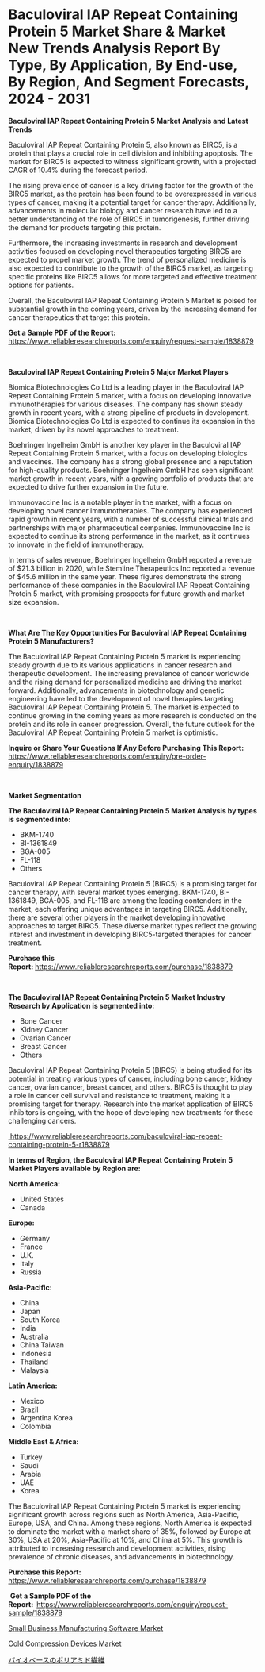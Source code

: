 <p><h1>Baculoviral IAP Repeat Containing Protein 5 Market Share & Market New Trends Analysis Report By Type, By Application, By End-use, By Region, And Segment Forecasts, 2024 - 2031</h1></p><p><strong>Baculoviral IAP Repeat Containing Protein 5 Market Analysis and Latest Trends</strong></p>
<p><p>Baculoviral IAP Repeat Containing Protein 5, also known as BIRC5, is a protein that plays a crucial role in cell division and inhibiting apoptosis. The market for BIRC5 is expected to witness significant growth, with a projected CAGR of 10.4% during the forecast period. </p><p>The rising prevalence of cancer is a key driving factor for the growth of the BIRC5 market, as the protein has been found to be overexpressed in various types of cancer, making it a potential target for cancer therapy. Additionally, advancements in molecular biology and cancer research have led to a better understanding of the role of BIRC5 in tumorigenesis, further driving the demand for products targeting this protein.</p><p>Furthermore, the increasing investments in research and development activities focused on developing novel therapeutics targeting BIRC5 are expected to propel market growth. The trend of personalized medicine is also expected to contribute to the growth of the BIRC5 market, as targeting specific proteins like BIRC5 allows for more targeted and effective treatment options for patients.</p><p>Overall, the Baculoviral IAP Repeat Containing Protein 5 Market is poised for substantial growth in the coming years, driven by the increasing demand for cancer therapeutics that target this protein.</p></p>
<p><strong>Get a Sample PDF of the Report:&nbsp;</strong> <a href="https://www.reliableresearchreports.com/enquiry/request-sample/1838879">https://www.reliableresearchreports.com/enquiry/request-sample/1838879</a></p>
<p>&nbsp;</p>
<p><strong>Baculoviral IAP Repeat Containing Protein 5 Major Market Players</strong></p>
<p><p>Biomica Biotechnologies Co Ltd is a leading player in the Baculoviral IAP Repeat Containing Protein 5 market, with a focus on developing innovative immunotherapies for various diseases. The company has shown steady growth in recent years, with a strong pipeline of products in development. Biomica Biotechnologies Co Ltd is expected to continue its expansion in the market, driven by its novel approaches to treatment.</p><p>Boehringer Ingelheim GmbH is another key player in the Baculoviral IAP Repeat Containing Protein 5 market, with a focus on developing biologics and vaccines. The company has a strong global presence and a reputation for high-quality products. Boehringer Ingelheim GmbH has seen significant market growth in recent years, with a growing portfolio of products that are expected to drive further expansion in the future.</p><p>Immunovaccine Inc is a notable player in the market, with a focus on developing novel cancer immunotherapies. The company has experienced rapid growth in recent years, with a number of successful clinical trials and partnerships with major pharmaceutical companies. Immunovaccine Inc is expected to continue its strong performance in the market, as it continues to innovate in the field of immunotherapy.</p><p>In terms of sales revenue, Boehringer Ingelheim GmbH reported a revenue of $21.3 billion in 2020, while Stemline Therapeutics Inc reported a revenue of $45.6 million in the same year. These figures demonstrate the strong performance of these companies in the Baculoviral IAP Repeat Containing Protein 5 market, with promising prospects for future growth and market size expansion.</p></p>
<p>&nbsp;</p>
<p><strong>What Are The Key Opportunities For Baculoviral IAP Repeat Containing Protein 5 Manufacturers?</strong></p>
<p><p>The Baculoviral IAP Repeat Containing Protein 5 market is experiencing steady growth due to its various applications in cancer research and therapeutic development. The increasing prevalence of cancer worldwide and the rising demand for personalized medicine are driving the market forward. Additionally, advancements in biotechnology and genetic engineering have led to the development of novel therapies targeting Baculoviral IAP Repeat Containing Protein 5. The market is expected to continue growing in the coming years as more research is conducted on the protein and its role in cancer progression. Overall, the future outlook for the Baculoviral IAP Repeat Containing Protein 5 market is optimistic.</p></p>
<p><strong>Inquire or Share Your Questions If Any Before Purchasing This Report:</strong> <a href="https://www.reliableresearchreports.com/enquiry/pre-order-enquiry/1838879">https://www.reliableresearchreports.com/enquiry/pre-order-enquiry/1838879</a></p>
<p>&nbsp;</p>
<p><strong>Market Segmentation</strong></p>
<p><strong>The Baculoviral IAP Repeat Containing Protein 5 Market Analysis by types is segmented into:</strong></p>
<p><ul><li>BKM-1740</li><li>BI-1361849</li><li>BGA-005</li><li>FL-118</li><li>Others</li></ul></p>
<p><p>Baculoviral IAP Repeat Containing Protein 5 (BIRC5) is a promising target for cancer therapy, with several market types emerging. BKM-1740, BI-1361849, BGA-005, and FL-118 are among the leading contenders in the market, each offering unique advantages in targeting BIRC5. Additionally, there are several other players in the market developing innovative approaches to target BIRC5. These diverse market types reflect the growing interest and investment in developing BIRC5-targeted therapies for cancer treatment.</p></p>
<p><strong>Purchase this Report:&nbsp;</strong><a href="https://www.reliableresearchreports.com/purchase/1838879">https://www.reliableresearchreports.com/purchase/1838879</a></p>
<p>&nbsp;</p>
<p><strong>The Baculoviral IAP Repeat Containing Protein 5 Market Industry Research by Application is segmented into:</strong></p>
<p><ul><li>Bone Cancer</li><li>Kidney Cancer</li><li>Ovarian Cancer</li><li>Breast Cancer</li><li>Others</li></ul></p>
<p><p>Baculoviral IAP Repeat Containing Protein 5 (BIRC5) is being studied for its potential in treating various types of cancer, including bone cancer, kidney cancer, ovarian cancer, breast cancer, and others. BIRC5 is thought to play a role in cancer cell survival and resistance to treatment, making it a promising target for therapy. Research into the market application of BIRC5 inhibitors is ongoing, with the hope of developing new treatments for these challenging cancers.</p></p>
<p><a href="https://www.reliableresearchreports.com/baculoviral-iap-repeat-containing-protein-5-r1838879">&nbsp;https://www.reliableresearchreports.com/baculoviral-iap-repeat-containing-protein-5-r1838879</a></p>
<p><strong>In terms of Region, the Baculoviral IAP Repeat Containing Protein 5 Market Players available by Region are:</strong></p>
<p>
    <p> <strong> North America: </strong>
        <ul>
            <li>United States</li>
            <li>Canada</li>
        </ul>
        </p> 
    <p> <strong> Europe: </strong>
        <ul>
            <li>Germany</li>
            <li>France</li>
            <li>U.K.</li>
            <li>Italy</li>
            <li>Russia</li>
        </ul>
        </p> 
    <p> <strong> Asia-Pacific: </strong>
        <ul>
            <li>China</li>
            <li>Japan</li>
            <li>South Korea</li>
            <li>India</li>
            <li>Australia</li>
            <li>China Taiwan</li>
            <li>Indonesia</li>
            <li>Thailand</li>
            <li>Malaysia</li>
        </ul>
        </p> 
    <p> <strong> Latin America: </strong>
        <ul>
            <li>Mexico</li>
            <li>Brazil</li>
            <li>Argentina Korea</li>
            <li>Colombia</li>
        </ul>
        </p> 
    <p> <strong> Middle East & Africa: </strong>
        <ul>
            <li>Turkey</li>
            <li>Saudi</li>
            <li>Arabia</li>
            <li>UAE</li>
            <li>Korea</li>
        </ul>
    </p>
    </p>
<p><p>The Baculoviral IAP Repeat Containing Protein 5 market is experiencing significant growth across regions such as North America, Asia-Pacific, Europe, USA, and China. Among these regions, North America is expected to dominate the market with a market share of 35%, followed by Europe at 30%, USA at 20%, Asia-Pacific at 10%, and China at 5%. This growth is attributed to increasing research and development activities, rising prevalence of chronic diseases, and advancements in biotechnology.</p></p>
<p><strong>Purchase this Report: </strong><a href="https://www.reliableresearchreports.com/purchase/1838879">https://www.reliableresearchreports.com/purchase/1838879</a></p>
<p>&nbsp;<strong>Get a Sample PDF of the Report:&nbsp;&nbsp;</strong><a href="https://www.reliableresearchreports.com/enquiry/request-sample/1838879">https://www.reliableresearchreports.com/enquiry/request-sample/1838879</a></p>
<p><strong></strong></p>
<p><p><a href="https://github.com/PeterParrish5/Market-Research-Report-List-5/blob/main/small-business-manufacturing-software-market.md">Small Business Manufacturing Software Market</a></p><p><a href="https://view.publitas.com/reportprime-1/global-cold-compression-devices-market-trends-insights-into-growth-opportunities-and-challenges-forecasted-from-2024-to-2031/">Cold Compression Devices Market</a></p><p><a href="https://github.com/AaronVargas43/Market-Research-Report-List-2/blob/main/1695400179224.md">バイオベースのポリアミド繊維</a></p></p>